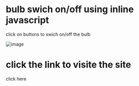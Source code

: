 # bulb swich on/off using inline javascript
 click on buttons to swich on/off the bulb
 
![image](https://github.com/SimShad/bulb-swich-on-off-in-JS/assets/130966989/bdcd37c0-086d-4fab-a675-74f3ddfc8ea3)

<h1>click the link to visite the site</h1> 
<a herf="https://simshad.github.io/Bulb_swich_on-off-using-JS/" >click here</a>
